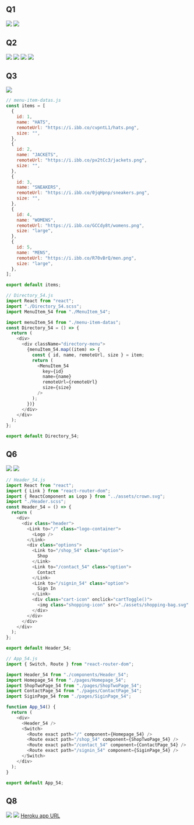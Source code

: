## Q1

![](https://i.imgur.com/6qDIWsb.jpg)
![](https://i.imgur.com/FrYmTAb.jpg)

## Q2

![](https://i.imgur.com/wu4tK28.jpg)
![](https://i.imgur.com/oSBWOrO.png)
![](https://i.imgur.com/q6PHXqC.jpg)
![](https://i.imgur.com/FuSnySm.jpg)

## Q3

![](https://i.imgur.com/6sRL6gf.jpg)

```js
// menu-item-datas.js
const items = [
  {
    id: 1,
    name: "HATS",
    remoteUrl: "https://i.ibb.co/cvpntL1/hats.png",
    size: "",
  },
  {
    id: 2,
    name: "JACKETS",
    remoteUrl: "https://i.ibb.co/px2tCc3/jackets.png",
    size: "",
  },
  {
    id: 3,
    name: "SNEAKERS",
    remoteUrl: "https://i.ibb.co/0jqHpnp/sneakers.png",
    size: "",
  },
  {
    id: 4,
    name: "WOMENS",
    remoteUrl: "https://i.ibb.co/GCCdy8t/womens.png",
    size: "large",
  },
  {
    id: 5,
    name: "MENS",
    remoteUrl: "https://i.ibb.co/R70vBrQ/men.png",
    size: "large",
  },
];

export default items;
```

```js
// Directory_54.js
import React from "react";
import "./Directory_54.scss";
import MenuItem_54 from "./MenuItem_54";

import menuItem_54 from "./menu-item-datas";
const Directory_54 = () => {
  return (
    <div>
      <div className="directory-menu">
        {menuItem_54.map((item) => {
          const { id, name, remoteUrl, size } = item;
          return (
            <MenuItem_54
              key={id}
              name={name}
              remoteUrl={remoteUrl}
              size={size}
            />
          );
        })}
      </div>
    </div>
  );
};

export default Directory_54;
```

## Q6

![](https://i.imgur.com/r2qnlMw.jpg)
![](https://i.imgur.com/vKwzDPB.jpg)

```js
// Header_54.js
import React from "react";
import { Link } from "react-router-dom";
import { ReactComponent as Logo } from "../assets/crown.svg";
import "./Header.scss";
const Header_54 = () => {
  return (
    <div>
      <div class="header">
        <Link to="/" class="logo-container">
          <Logo />
        </Link>
        <div class="options">
          <Link to="/shop_54" class="option">
            Shop
          </Link>
          <Link to="/contact_54" class="option">
            Contact
          </Link>
          <Link to="/signin_54" class="option">
            Sign In
          </Link>
          <div class="cart-icon" onclick="cartToggle()">
            <img class="shopping-icon" src="./assets/shopping-bag.svg" alt="" />
          </div>
        </div>
      </div>
    </div>
  );
};

export default Header_54;
```

```js
// App_54.js
import { Switch, Route } from "react-router-dom";

import Header_54 from "./components/Header_54";
import Homepage_54 from "./pages/Homepage_54";
import ShopTwoPage_54 from "./pages/ShopTwoPage_54";
import ContactPage_54 from "./pages/ContactPage_54";
import SiginPage_54 from "./pages/SiginPage_54";

function App_54() {
  return (
    <div>
      <Header_54 />
      <Switch>
        <Route exact path="/" component={Homepage_54} />
        <Route exact path="/shop_54" component={ShopTwoPage_54} />
        <Route exact path="/contact_54" component={ContactPage_54} />
        <Route exact path="/signin_54" component={SiginPage_54} />
      </Switch>
    </div>
  );
}

export default App_54;
```

## Q8

![](https://i.imgur.com/9mnZxmt.jpg)
![](https://i.imgur.com/Tfl1qwN.png)
[Heroku app URL](https://heroku-crown54.herokuapp.com/api_54/category_54)
